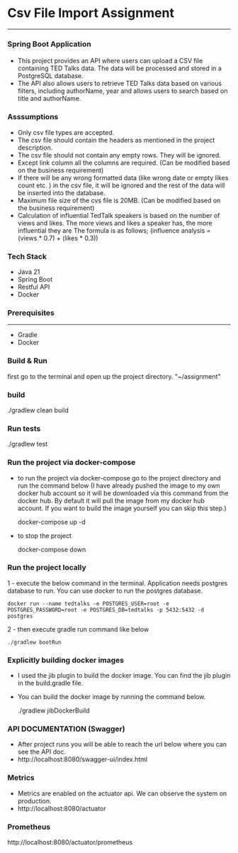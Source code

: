 # Csv File Import Assignment
___
### Spring Boot Application

#### 
- This project provides an API where users can upload a CSV file containing TED Talks data. The data will be processed and stored in a PostgreSQL database. 
- The API also allows users to retrieve TED Talks data based on various filters, including authorName, year and allows users to search based on title and authorName.

### Asssumptions
- Only csv file types are accepted.
- The csv file should contain the headers as mentioned in the project description.
- The csv file should not contain any empty rows. They will be ignored.
- Except link column all the columns are required. (Can be modified based on the business requirement)
- If there will be any wrong formatted data (like wrong date or empty likes count etc. ) in the csv file, it will be ignored and the rest of the data will be inserted into the database.
- Maximum file size of the cvs file is 20MB. (Can be modified based on the business requirement)
- Calculation of influential TedTalk speakers is based on the number of views and likes. The more views and likes a speaker has, the more influential they are
  The formula is as follows;
    (influence analysis = (views * 0.7) + (likes * 0.3))


### Tech Stack
- Java 21
- Spring Boot
- Restful API
- Docker

### Prerequisites

---
- Gradle
- Docker

### Build & Run

first go to the terminal and open up the project directory. "~/assignment"

### build

./gradlew clean build

### Run tests

./gradlew test

### Run the project via docker-compose

- to run the project via docker-compose go to the project directory and run the command below (I have already pushed the image to my own docker hub account so it will be downloaded via this command from the docker hub. 
  By default it will pull the image from my docker hub account. If you want to build the image yourself you can skip this step.)


    docker-compose up -d

- to stop the project  


    docker-compose down

### Run the project locally
 1 - execute the below command in the terminal. Application needs postgres database to run. You can use docker to run the postgres database.
        


    docker run --name tedtalks -e POSTGRES_USER=root -e POSTGRES_PASSWORD=root -e POSTGRES_DB=tedtalks -p 5432:5432 -d postgres
 2 - then execute gradle run command like below
        


    ./gradlew bootRun

### Explicitly building docker images
- I used the jib plugin to build the docker image. You can find the jib plugin in the build.gradle file.
- You can build the docker image by running the command below.
   

    ./gradlew jibDockerBuild


### API DOCUMENTATION (Swagger)

- After project runs you will be able to reach the url below where you can see the API doc.
- http://localhost:8080/swagger-ui/index.html

### Metrics

- Metrics are enabled on the actuator api. We can observe the system on production.
- http://localhost:8080/actuator

### Prometheus
http://localhost:8080/actuator/prometheus